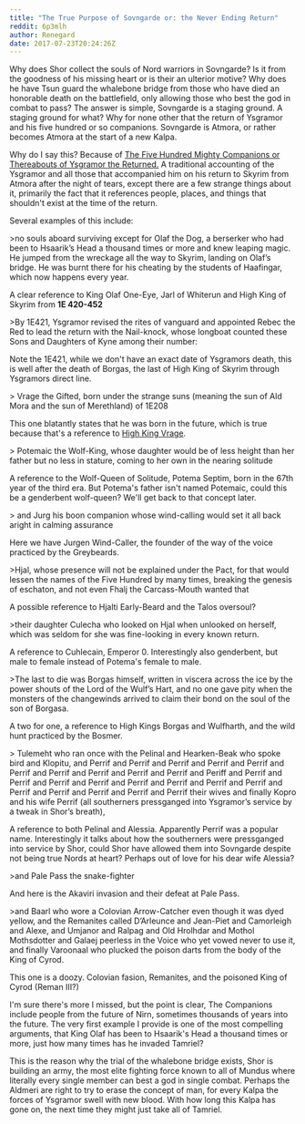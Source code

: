 ```yaml
---
title: "The True Purpose of Sovngarde or: the Never Ending Return"
reddit: 6p3mlh
author: Renegard
date: 2017-07-23T20:24:26Z
---
```


Why does Shor collect the souls of Nord warriors in Sovngarde? Is it from the goodness of his missing heart or is their an ulterior motive? Why does he have Tsun guard the whalebone bridge from those who have died an honorable death on the battlefield, only allowing those who best the god in combat to pass? The answer is simple, Sovngarde is a staging ground. A staging ground for what? Why for none other that the return of Ysgramor and his five hundred or so companions. Sovngarde is Atmora, or rather becomes Atmora at the start of a new Kalpa. 

Why do I say this? Because of [The Five Hundred Mighty Companions or Thereabouts of Ysgramor the Returned.](https://www.imperial-library.info/content/five-hundred-mighty-companions-or-thereabouts-ysgramor-returned) A traditional accounting of the Ysgramor and all those that accompanied him on his return to Skyrim from Atmora after the night of tears, except there are a few strange things about it, primarily the fact that it references people, places, and things that shouldn't exist at the time of the return.

Several examples of this include:

&gt;no souls aboard surviving except for Olaf the Dog, a berserker who had been to Hsaarik’s Head a thousand times or more and knew leaping magic. He jumped from the wreckage all the way to Skyrim, landing on Olaf’s bridge. He was burnt there for his cheating by the students of Haafingar, which now happens every year.

A clear reference to King Olaf One-Eye, Jarl of Whiterun and High King of Skyrim from **1E 420-452**

&gt;By 1E421, Ysgramor revised the rites of vanguard and appointed Rebec the Red to lead the return with the Nail-knock, whose longboat counted these Sons and Daughters of Kyne among their number:

Note the 1E421, while we don't have an exact date of Ysgramors death, this is well after the death of Borgas, the last of High King of Skyrim through Ysgramors direct line.

&gt; Vrage the Gifted, born under the strange suns (meaning the sun of Ald Mora and the sun of Merethland) of 1E208

This one blatantly states that he was born in the future, which is true because that's a reference to [High King Vrage](http://en.uesp.net/wiki/Lore:Vrage).

&gt; Potemaic the Wolf-King, whose daughter would be of less height than her father but no less in stature, coming to her own in the nearing solitude

A reference to the Wolf-Queen of Solitude, Potema Septim, born in the 67th year of the third era. But Potema's father isn't named Potemaic, could this be a genderbent wolf-queen? We'll get back to that concept later.

&gt; and Jurg his boon companion whose wind-calling would set it all back aright in calming assurance

Here we have Jurgen Wind-Caller, the founder of the way of the voice practiced by the Greybeards.

&gt;Hjal, whose presence will not be explained under the Pact, for that would lessen the names of the Five Hundred by many times, breaking the genesis of eschaton, and not even Fhalj the Carcass-Mouth wanted that

A possible reference to Hjalti Early-Beard and the Talos oversoul?

&gt;their daughter Culecha who looked on Hjal when unlooked on herself, which was seldom for she was fine-looking in every known return.

A reference to Cuhlecain, Emperor 0. Interestingly also genderbent, but male to female instead of Potema's female to male.

&gt;The last to die was Borgas himself, written in viscera across the ice by the power shouts of the Lord of the Wulf’s Hart, and no one gave pity when the monsters of the changewinds arrived to claim their bond on the soul of the son of Borgasa.

A two for one, a reference to High Kings Borgas and Wulfharth, and the wild hunt practiced by the Bosmer.

&gt; Tulemeht who ran once with the Pelinal and Hearken-Beak who spoke bird and Klopitu, and Perrif and Perrif and Perrif and Perrif and Perrif and Perrif and Perrif and Perrif and Perrif and Perrif and Periff and Perrif and Perrif and Perrif and Perrif and Perrif and Perrif and Perrif and Perrif and Perrif and Perrif and Perrif and Perrif and Perrif their wives and finally Kopro and his wife Perrif (all southerners pressganged into Ysgramor’s service by a tweak in Shor’s breath),

A reference to both Pelinal and Alessia. Apparently Perrif was a popular name. Interestingly it talks about how the southerners were pressganged into service by Shor, could Shor have allowed them into Sovngarde despite not being true Nords at heart? Perhaps out of love for his dear wife Alessia?

&gt;and Pale Pass the snake-fighter

And here is the Akaviri invasion and their defeat at Pale Pass.

&gt;and Baarl who wore a Colovian Arrow-Catcher even though it was dyed yellow, and the Remanites called D’Arleunce and Jean-Piet and Camorleigh and Alexe, and Umjanor and Ralpag and Old Hrolhdar and Mothol Mothsdotter and Galaej peerless in the Voice who yet vowed never to use it, and finally Varoonaal who plucked the poison darts from the body of the King of Cyrod.

This one is a doozy. Colovian fasion, Remanites, and the poisoned King of Cyrod (Reman III?)

I'm sure there's more I missed, but the point is clear, The Companions include people from the future of Nirn, sometimes thousands of years into the future. The very first example I provide is one of the most compelling arguments, that King Olaf has been to Hsaarik's Head a thousand times or more, just how many times has he invaded Tamriel?

This is the reason why the trial of the whalebone bridge exists, Shor is building an army, the most elite fighting force known to all of Mundus where literally every single member can best a god in single combat. Perhaps the Aldmeri are right to try to erase the concept of man, for every Kalpa the forces of Ysgramor swell with new blood. With how long this Kalpa has gone on, the next time they might just take all of Tamriel.
